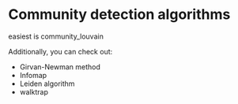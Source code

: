 # Community detection algorithms

easiest is community_louvain

Additionally, you can check out:

   - Girvan-Newman method
   - Infomap
   - Leiden algorithm
   - walktrap
